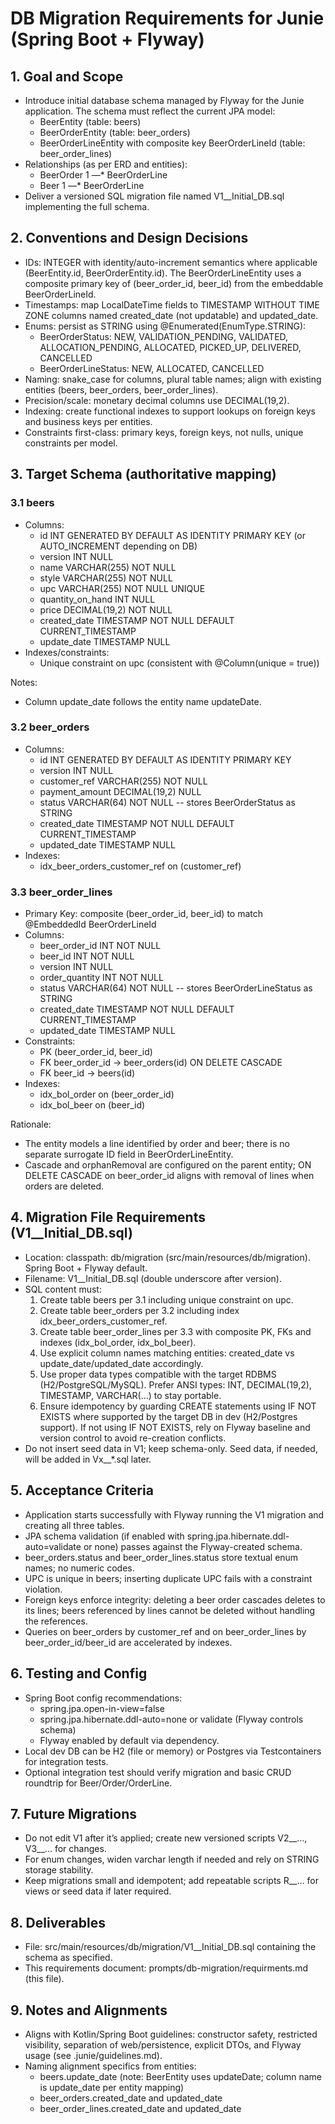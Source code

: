 # DB Migration Requirements for Junie (Spring Boot + Flyway)

## 1. Goal and Scope
- Introduce initial database schema managed by Flyway for the Junie application. The schema must reflect the current JPA model:
  - BeerEntity (table: beers)
  - BeerOrderEntity (table: beer_orders)
  - BeerOrderLineEntity with composite key BeerOrderLineId (table: beer_order_lines)
- Relationships (as per ERD and entities):
  - BeerOrder 1 —* BeerOrderLine
  - Beer 1 —* BeerOrderLine
- Deliver a versioned SQL migration file named V1__Initial_DB.sql implementing the full schema.

## 2. Conventions and Design Decisions
- IDs: INTEGER with identity/auto-increment semantics where applicable (BeerEntity.id, BeerOrderEntity.id). The BeerOrderLineEntity uses a composite primary key of (beer_order_id, beer_id) from the embeddable BeerOrderLineId.
- Timestamps: map LocalDateTime fields to TIMESTAMP WITHOUT TIME ZONE columns named created_date (not updatable) and updated_date.
- Enums: persist as STRING using @Enumerated(EnumType.STRING):
  - BeerOrderStatus: NEW, VALIDATION_PENDING, VALIDATED, ALLOCATION_PENDING, ALLOCATED, PICKED_UP, DELIVERED, CANCELLED
  - BeerOrderLineStatus: NEW, ALLOCATED, CANCELLED
- Naming: snake_case for columns, plural table names; align with existing entities (beers, beer_orders, beer_order_lines).
- Precision/scale: monetary decimal columns use DECIMAL(19,2).
- Indexing: create functional indexes to support lookups on foreign keys and business keys per entities.
- Constraints first-class: primary keys, foreign keys, not nulls, unique constraints per model.

## 3. Target Schema (authoritative mapping)

### 3.1 beers
- Columns:
  - id INT GENERATED BY DEFAULT AS IDENTITY PRIMARY KEY (or AUTO_INCREMENT depending on DB)
  - version INT NULL
  - name VARCHAR(255) NOT NULL
  - style VARCHAR(255) NOT NULL
  - upc VARCHAR(255) NOT NULL UNIQUE
  - quantity_on_hand INT NULL
  - price DECIMAL(19,2) NOT NULL
  - created_date TIMESTAMP NOT NULL DEFAULT CURRENT_TIMESTAMP
  - update_date TIMESTAMP NULL
- Indexes/constraints:
  - Unique constraint on upc (consistent with @Column(unique = true))

Notes:
- Column update_date follows the entity name updateDate.

### 3.2 beer_orders
- Columns:
  - id INT GENERATED BY DEFAULT AS IDENTITY PRIMARY KEY
  - version INT NULL
  - customer_ref VARCHAR(255) NOT NULL
  - payment_amount DECIMAL(19,2) NULL
  - status VARCHAR(64) NOT NULL  -- stores BeerOrderStatus as STRING
  - created_date TIMESTAMP NOT NULL DEFAULT CURRENT_TIMESTAMP
  - updated_date TIMESTAMP NULL
- Indexes:
  - idx_beer_orders_customer_ref on (customer_ref)

### 3.3 beer_order_lines
- Primary Key: composite (beer_order_id, beer_id) to match @EmbeddedId BeerOrderLineId
- Columns:
  - beer_order_id INT NOT NULL
  - beer_id INT NOT NULL
  - version INT NULL
  - order_quantity INT NOT NULL
  - status VARCHAR(64) NOT NULL  -- stores BeerOrderLineStatus as STRING
  - created_date TIMESTAMP NOT NULL DEFAULT CURRENT_TIMESTAMP
  - updated_date TIMESTAMP NULL
- Constraints:
  - PK (beer_order_id, beer_id)
  - FK beer_order_id -> beer_orders(id) ON DELETE CASCADE
  - FK beer_id -> beers(id)
- Indexes:
  - idx_bol_order on (beer_order_id)
  - idx_bol_beer on (beer_id)

Rationale:
- The entity models a line identified by order and beer; there is no separate surrogate ID field in BeerOrderLineEntity.
- Cascade and orphanRemoval are configured on the parent entity; ON DELETE CASCADE on beer_order_id aligns with removal of lines when orders are deleted.

## 4. Migration File Requirements (V1__Initial_DB.sql)
- Location: classpath: db/migration (src/main/resources/db/migration). Spring Boot + Flyway default.
- Filename: V1__Initial_DB.sql (double underscore after version).
- SQL content must:
  1. Create table beers per 3.1 including unique constraint on upc.
  2. Create table beer_orders per 3.2 including index idx_beer_orders_customer_ref.
  3. Create table beer_order_lines per 3.3 with composite PK, FKs and indexes (idx_bol_order, idx_bol_beer).
  4. Use explicit column names matching entities: created_date vs update_date/updated_date accordingly.
  5. Use proper data types compatible with the target RDBMS (H2/PostgreSQL/MySQL). Prefer ANSI types: INT, DECIMAL(19,2), TIMESTAMP, VARCHAR(…) to stay portable.
  6. Ensure idempotency by guarding CREATE statements using IF NOT EXISTS where supported by the target DB in dev (H2/Postgres support). If not using IF NOT EXISTS, rely on Flyway baseline and version control to avoid re-creation conflicts.
- Do not insert seed data in V1; keep schema-only. Seed data, if needed, will be added in Vx__*.sql later.

## 5. Acceptance Criteria
- Application starts successfully with Flyway running the V1 migration and creating all three tables.
- JPA schema validation (if enabled with spring.jpa.hibernate.ddl-auto=validate or none) passes against the Flyway-created schema.
- beer_orders.status and beer_order_lines.status store textual enum names; no numeric codes.
- UPC is unique in beers; inserting duplicate UPC fails with a constraint violation.
- Foreign keys enforce integrity: deleting a beer order cascades deletes to its lines; beers referenced by lines cannot be deleted without handling the references.
- Queries on beer_orders by customer_ref and on beer_order_lines by beer_order_id/beer_id are accelerated by indexes.

## 6. Testing and Config
- Spring Boot config recommendations:
  - spring.jpa.open-in-view=false
  - spring.jpa.hibernate.ddl-auto=none or validate (Flyway controls schema)
  - Flyway enabled by default via dependency.
- Local dev DB can be H2 (file or memory) or Postgres via Testcontainers for integration tests.
- Optional integration test should verify migration and basic CRUD roundtrip for Beer/Order/OrderLine.

## 7. Future Migrations
- Do not edit V1 after it’s applied; create new versioned scripts V2__..., V3__... for changes.
- For enum changes, widen varchar length if needed and rely on STRING storage stability.
- Keep migrations small and idempotent; add repeatable scripts R__… for views or seed data if later required.

## 8. Deliverables
- File: src/main/resources/db/migration/V1__Initial_DB.sql containing the schema as specified.
- This requirements document: prompts/db-migration/requirments.md (this file).

## 9. Notes and Alignments
- Aligns with Kotlin/Spring Boot guidelines: constructor safety, restricted visibility, separation of web/persistence, explicit DTOs, and Flyway usage (see .junie/guidelines.md).
- Naming alignment specifics from entities:
  - beers.update_date (note: BeerEntity uses updateDate; column name is update_date per entity mapping)
  - beer_orders.created_date and updated_date
  - beer_order_lines.created_date and updated_date
